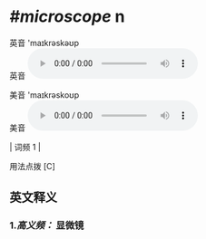 # ***\#microscope*** n
英音 'maɪkrəskəʊp  
英音
<audio src="./media/microscope-B.aac" controls="controls"></audio>

美音 'maɪkrəskoʊp  
美音
<audio src="./media/microscope.aac" controls="controls"></audio>



| 词频 1 |  

用法点拨  [C]

英文释义
---
### 1.*高义频：* **显微镜**  


